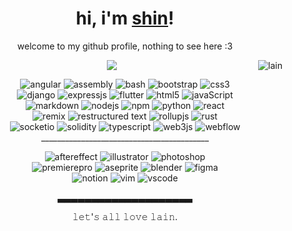 
<h1 align="center">hi, i'm <a href="https://yuna0x0.com">shin</a>!</h1>
<p align="center">welcome to my github profile, nothing to see here :3</p>

<div>
  <div align="center">
    <img src="/lain.gif" alt="lain" align="right"/>
  </div>
</div>
<div align="center">
  <a>
    <img src="https://lanyard.kyrie25.dev/api/802819019631099934?imgStyle=circle&animatedDecoration=true&hideProfile=false&showDisplayName=true&showBanner=animated&bannerFilter=blur(2px)%20brightness(0.2)&waveColor=transparent&gradient=7E37F9-B48EF7-E568C4&waveSpotifyColor=transparent&borderRadius=20px&hideStatus=true&idleMessage=probably%20doing%20something%20else..." />
  </a>
  
  <p align="center"><img src="https://img.shields.io/badge/Angular-%23DD0031.svg?logo=angular&logoColor=white" alt="angular"/> <img src="https://custom-icon-badges.demolab.com/badge/Assembly-525252.svg?logo=asm-hex&logoColor=white" alt="assembly"/> <img src="https://img.shields.io/badge/Bash-121011.svg?logo=gnu-bash&logoColor=white" alt="bash"/> <img src="https://img.shields.io/badge/Bootstrap-%238511FA.svg?logo=bootstrap&logoColor=white" alt="bootstrap"/> <img src="https://img.shields.io/badge/CSS3-%231572B6.svg?logo=css3&logoColor=white" alt="css3"/> 
  <br>
  <img src="https://img.shields.io/badge/Django-%23092E20.svg?logo=django&logoColor=white" alt="django"/> <img src="https://img.shields.io/badge/Express.js-%23404d59.svg?logo=express&logoColor=%2361DAFB" alt="expressjs"/> <img src="https://img.shields.io/badge/Flutter-%2302569B.svg?logo=Flutter&logoColor=white" alt="flutter"/> <img src="https://img.shields.io/badge/HTML5-%23E34F26.svg?logo=html5&logoColor=white" alt="html5"/> <img src="https://img.shields.io/badge/JavaScript-F7DF1E.svg?logo=javascript&logoColor=black" alt="javaScript" /> 
  <br>
  <img src="https://img.shields.io/badge/Markdown-%23000000.svg?logo=markdown&logoColor=white" alt="markdown"/> <img src="https://img.shields.io/badge/Node.js-43853D.svg?logo=node.js&logoColor=white" alt="nodejs"/> <img src="https://img.shields.io/badge/NPM-%23CB3837.svg?logo=npm&logoColor=white" alt="npm"/> <img src="https://img.shields.io/badge/Python-14354C.svg?logo=python&logoColor=white" alt="python"/> <img src="https://img.shields.io/badge/React-%2320232a.svg?logo=react&logoColor=%2361DAFB" alt="react"/> 
  <br>
  <img src="https://img.shields.io/badge/Remix-%23000.svg?logo=remix&logoColor=white" alt="remix"/> <img src="https://img.shields.io/badge/Restructured Text-3a4148.svg?logo=readthedocs&logoColor=white" alt="restructured text"/> <img src="https://img.shields.io/badge/RollupJS-ef3335?logo=Rollup.js&logoColor=white" alt="rollupjs"/> <img src="https://img.shields.io/badge/Rust-%23000000.svg?logo=rust&logoColor=white" alt="rust"/> 
  <br>
  <img src="https://img.shields.io/badge/Socket.io-black?logo=Socket.io&badgeColor=010101" alt="socketio"/> <img src="https://img.shields.io/badge/Solidity-%23363636.svg?logo=solidity&logoColor=white" alt="solidity"/> <img src="https://img.shields.io/badge/TypeScript-%23007ACC.svg?logo=typescript&logoColor=white" alt="typescript"/> <img src="https://img.shields.io/badge/web3.js-F16822?logo=web3.js&logoColor=white" alt="web3js"/> <img src="https://img.shields.io/badge/Webflow-%23146EF5.svg?logo=webflow&logoColor=white" alt="webflow"/>
  <br> __________________________________________ <br>
  
  <img src="https://img.shields.io/badge/Adobe%20After%20Effects-9999FF.svg?logo=Adobe%20After%20Effects&logoColor=white" alt="aftereffect"/> <img src="https://img.shields.io/badge/Adobe%20Illustrator-%23FF9A00.svg?logo=adobe%20illustrator&logoColor=white" alt="illustrator"/>  <img src="https://img.shields.io/badge/Adobe%20Photoshop-%2331A8FF.svg?logo=adobe%20photoshop&logoColor=white" alt="photoshop"/>
  <br>
  <img src="https://img.shields.io/badge/Adobe%20Premiere%20Pro-9999FF.svg?logo=Adobe%20Premiere%20Pro&logoColor=white" alt="premierepro"/> <img src="https://img.shields.io/badge/Aseprite-FFFFFF?logo=Aseprite&logoColor=#7D929E" alt="aseprite"/> <img src="https://img.shields.io/badge/Blender-%23F5792A.svg?logo=blender&logoColor=white" alt="blender"/>  <img src="https://img.shields.io/badge/figma-%23F24E1E.svg?logo=Figma&logoColor=white" alt="figma"/>
  <br>
  <img src="https://img.shields.io/badge/Notion-%23000000.svg?logo=notion&logoColor=white" alt="notion"/> <img src="https://img.shields.io/badge/VIM-%2311AB00.svg?logo=vim&logoColor=white" alt="vim"/> <img src="https://img.shields.io/badge/Visual%20Studio%20Code-0078d7.svg?logo=visual-studio-code&logoColor=white" alt="vscode"/></p>
</div>

<p align="center"> ▃▃▃▃▃▃▃▃▃▃▃▃▃▃▃▃▃▃▃▃ </p>

<div align="center">
  <p align="center"> 𝚕𝚎𝚝'𝚜 𝚊𝚕𝚕 𝚕𝚘𝚟𝚎 𝚕𝚊𝚒𝚗. </p>
</div>

